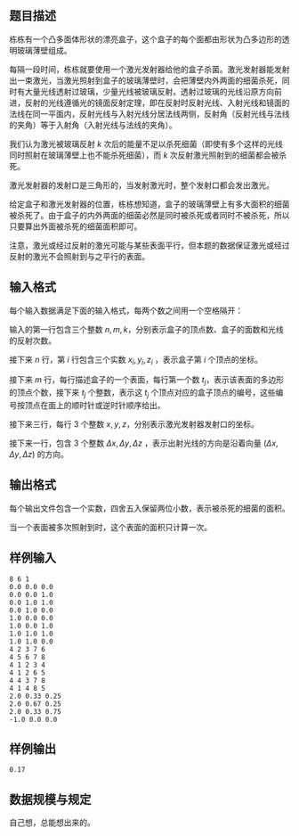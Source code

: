 ## 题目描述

栋栋有一个凸多面体形状的漂亮盒子，这个盒子的每个面都由形状为凸多边形的透明玻璃薄壁组成。

每隔一段时间，栋栋就要使用一个激光发射器给他的盒子杀菌。激光发射器能发射出一束激光，当激光照射到盒子的玻璃薄壁时，会把薄壁内外两面的细菌杀死，同时有大量光线透射过玻璃，少量光线被玻璃反射。透射过玻璃的光线沿原方向前进，反射的光线遵循光的镜面反射定理，即在反射时反射光线、入射光线和镜面的法线在同一平面内，反射光线与入射光线分居法线两侧，反射角（反射光线与法线的夹角）等于入射角（入射光线与法线的夹角）。

我们认为激光被玻璃反射 $k$ 次后的能量不足以杀死细菌（即使有多个这样的光线同时照射在玻璃薄壁上也不能杀死细菌），而 $k$ 次反射激光照射到的细菌都会被杀死。

激光发射器的发射口是三角形的，当发射激光时，整个发射口都会发出激光。

给定盒子和激光发射器的位置，栋栋想知道，盒子的玻璃薄壁上有多大面积的细菌被杀死了。由于盒子的内外两面的细菌必然是同时被杀死或者同时不被杀死，所以只要算出外面被杀死的细菌面积即可。

注意，激光或经过反射的激光可能与某些表面平行，但本题的数据保证激光或经过反射的激光不会照射到与之平行的表面。

## 输入格式

每个输入数据满足下面的输入格式，每两个数之间用一个空格隔开：

输入的第一行包含三个整数 $n,m,k$，分别表示盒子的顶点数、盒子的面数和光线的反射次数。

接下来 $n$ 行，第 $i$ 行包含三个实数 $x_i,y_i,z_i$ ，表示盒子第 $i$ 个顶点的坐标。

接下来 $m$ 行，每行描述盒子的一个表面，每行第一个数 $t_j$，表示该表面的多边形的顶点个数，接下来 $t_j$ 个整数，表示这 $t_j$ 个顶点对应的盒子顶点的编号，这些编号按顶点在面上的顺时针或逆时针顺序给出。

接下来三行，每行 $3$ 个整数 $x,y,z$，分别表示激光发射器发射口的坐标。

接下来一行，包含 $3$ 个整数 $Δx,Δy,Δz$ ，表示出射光线的方向是沿着向量 $(Δx,Δy,Δz)$ 的方向。

## 输出格式

每个输出文件包含一个实数，四舍五入保留两位小数，表示被杀死的细菌的面积。

当一个表面被多次照射到时，这个表面的面积只计算一次。

## 样例输入

```plain
8 6 1
0.0 0.0 0.0
0.0 0.0 1.0
0.0 1.0 1.0
0.0 1.0 0.0
1.0 0.0 0.0
1.0 0.0 1.0
1.0 1.0 1.0
1.0 1.0 0.0
4 2 3 7 6
4 5 6 7 8
4 1 2 3 4
4 1 2 6 5
4 4 3 7 8
4 1 4 8 5
2.0 0.33 0.25
2.0 0.67 0.25
2.0 0.33 0.75
-1.0 0.0 0.0
```

## 样例输出

```plain
0.17
```

## 数据规模与规定

自己想，总能想出来的。

